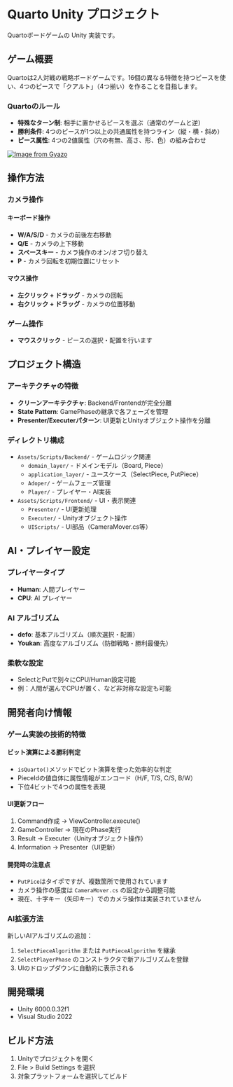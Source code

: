 # Quarto Unity プロジェクト

Quartoボードゲームの Unity 実装です。

## ゲーム概要

Quartoは2人対戦の戦略ボードゲームです。16個の異なる特徴を持つピースを使い、4つのピースで「クアルト」（4つ揃い）を作ることを目指します。

### Quartoのルール
- **特殊なターン制**: 相手に置かせるピースを選ぶ（通常のゲームと逆）
- **勝利条件**: 4つのピースが1つ以上の共通属性を持つライン（縦・横・斜め）
- **ピース属性**: 4つの2値属性（穴の有無、高さ、形、色）の組み合わせ

[![Image from Gyazo](https://i.gyazo.com/90da4125899236999c22bebcc5d18150.gif)](https://gyazo.com/90da4125899236999c22bebcc5d18150)

## 操作方法

### カメラ操作

#### キーボード操作
- **W/A/S/D** - カメラの前後左右移動
- **Q/E** - カメラの上下移動
- **スペースキー** - カメラ操作のオン/オフ切り替え
- **P** - カメラ回転を初期位置にリセット

#### マウス操作
- **左クリック + ドラッグ** - カメラの回転
- **右クリック + ドラッグ** - カメラの位置移動

### ゲーム操作
- **マウスクリック** - ピースの選択・配置を行います

## プロジェクト構造

### アーキテクチャの特徴
- **クリーンアーキテクチャ**: Backend/Frontendが完全分離
- **State Pattern**: GamePhaseの継承で各フェーズを管理
- **Presenter/Executerパターン**: UI更新とUnityオブジェクト操作を分離

### ディレクトリ構成
- `Assets/Scripts/Backend/` - ゲームロジック関連
  - `domain_layer/` - ドメインモデル（Board, Piece）
  - `application_layer/` - ユースケース（SelectPiece, PutPiece）
  - `Adoper/` - ゲームフェーズ管理
  - `Player/` - プレイヤー・AI実装
- `Assets/Scripts/Frontend/` - UI・表示関連
  - `Presenter/` - UI更新処理
  - `Executer/` - Unityオブジェクト操作
  - `UIScripts/` - UI部品（CameraMover.cs等）

## AI・プレイヤー設定

### プレイヤータイプ
- **Human**: 人間プレイヤー
- **CPU**: AI プレイヤー

### AI アルゴリズム
- **defo**: 基本アルゴリズム（順次選択・配置）
- **Youkan**: 高度なアルゴリズム（防御戦略・勝利最優先）

### 柔軟な設定
- SelectとPutで別々にCPU/Human設定可能
- 例：人間が選んでCPUが置く、など非対称な設定も可能

## 開発者向け情報

### ゲーム実装の技術的特徴

#### ビット演算による勝利判定
- `isQuarto()`メソッドでビット演算を使った効率的な判定
- PieceIdの値自体に属性情報がエンコード（H/F, T/S, C/S, B/W）
- 下位4ビットで4つの属性を表現

#### UI更新フロー
1. Command作成 → ViewController.execute()
2. GameController → 現在のPhase実行
3. Result → Executer（Unityオブジェクト操作）
4. Information → Presenter（UI更新）

#### 開発時の注意点
- `PutPice`はタイポですが、複数箇所で使用されています
- カメラ操作の感度は `CameraMover.cs` の設定から調整可能
- 現在、十字キー（矢印キー）でのカメラ操作は実装されていません

### AI拡張方法
新しいAIアルゴリズムの追加：
1. `SelectPieceAlgorithm` または `PutPieceAlgorithm` を継承
2. `SelectPlayerPhase` のコンストラクタで新アルゴリズムを登録
3. UIのドロップダウンに自動的に表示される

## 開発環境

- Unity 6000.0.32f1
- Visual Studio 2022

## ビルド方法

1. Unityでプロジェクトを開く
2. File > Build Settings を選択
3. 対象プラットフォームを選択してビルド

